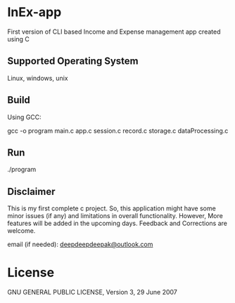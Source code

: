 # InEx-app
First version of CLI based Income and Expense management app created using C

## Supported Operating System
Linux, windows, unix

## Build
Using GCC:

gcc -o program main.c app.c session.c record.c storage.c dataProcessing.c

## Run
./program

## Disclaimer
This is my first complete c project. So, this application might have some minor issues (if any) and limitations in overall functionality. 
However, More features will be added in the upcoming days.
Feedback and Corrections are welcome.

email (if needed): deepdeepdeepak@outlook.com

# License
GNU GENERAL PUBLIC LICENSE, Version 3, 29 June 2007
